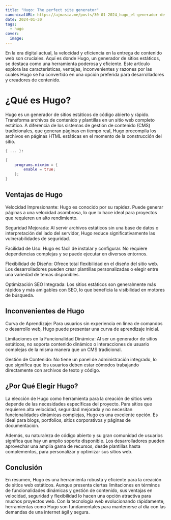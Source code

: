 ```yaml
---
title: "Hugo: The perfect site generator"
canonicalURL: https://ajmasia.me/posts/30-01-2024_hugo_el-generador-de-sitios-estaticos/
date: 2024-01-30
tags:
  - hugo
cover:
  image: 
---
```


En la era digital actual, la velocidad y eficiencia en la entrega de contenido web son cruciales. Aquí es donde Hugo, un generador de sitios estáticos, se destaca como una herramienta poderosa y eficiente. Este artículo explora las características, ventajas, inconvenientes y razones por las cuales Hugo se ha convertido en una opción preferida para desarrolladores y creadores de contenido.

# ¿Qué es Hugo?

Hugo es un generador de sitios estáticos de código abierto y rápido. Transforma archivos de contenido y plantillas en un sitio web completo estático. A diferencia de los sistemas de gestión de contenido (CMS) tradicionales, que generan páginas en tiempo real, Hugo precompila los archivos en páginas HTML estáticas en el momento de la construcción del sitio.

```nix
{ ... }:

{
    programs.nixvim = {
        enable = true;
    };
}
```

## Ventajas de Hugo

Velocidad Impresionante: Hugo es conocido por su rapidez. Puede generar páginas a una velocidad asombrosa, lo que lo hace ideal para proyectos que requieren un alto rendimiento.

Seguridad Mejorada: Al servir archivos estáticos sin una base de datos o interpretación del lado del servidor, Hugo reduce significativamente las vulnerabilidades de seguridad.

Facilidad de Uso: Hugo es fácil de instalar y configurar. No requiere dependencias complejas y se puede ejecutar en diversos entornos.

Flexibilidad de Diseño: Ofrece total flexibilidad en el diseño del sitio web. Los desarrolladores pueden crear plantillas personalizadas o elegir entre una variedad de temas disponibles.

Optimización SEO Integrada: Los sitios estáticos son generalmente más rápidos y más amigables con SEO, lo que beneficia la visibilidad en motores de búsqueda.

## Inconvenientes de Hugo

Curva de Aprendizaje: Para usuarios sin experiencia en línea de comandos o desarrollo web, Hugo puede presentar una curva de aprendizaje inicial.

Limitaciones en la Funcionalidad Dinámica: Al ser un generador de sitios estáticos, no soporta contenido dinámico o interacciones de usuario complejas de la misma manera que un CMS tradicional.

Gestión de Contenido: No tiene un panel de administración integrado, lo que significa que los usuarios deben estar cómodos trabajando directamente con archivos de texto y código.

## ¿Por Qué Elegir Hugo?

La elección de Hugo como herramienta para la creación de sitios web depende de las necesidades específicas del proyecto. Para sitios que requieren alta velocidad, seguridad mejorada y no necesitan funcionalidades dinámicas complejas, Hugo es una excelente opción. Es ideal para blogs, portfolios, sitios corporativos y páginas de documentación.

Además, su naturaleza de código abierto y su gran comunidad de usuarios significa que hay un amplio soporte disponible. Los desarrolladores pueden aprovechar una amplia gama de recursos, desde plantillas hasta complementos, para personalizar y optimizar sus sitios web.

## Conclusión

En resumen, Hugo es una herramienta robusta y eficiente para la creación de sitios web estáticos. Aunque presenta ciertas limitaciones en términos de funcionalidades dinámicas y gestión de contenido, sus ventajas en velocidad, seguridad y flexibilidad lo hacen una opción atractiva para muchos proyectos web. Con la tecnología web evolucionando rápidamente, herramientas como Hugo son fundamentales para mantenerse al día con las demandas de una internet ágil y segura.
